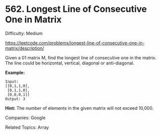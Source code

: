 # 562. Longest Line of Consecutive One in Matrix

Difficulty: Medium

https://leetcode.com/problems/longest-line-of-consecutive-one-in-matrix/description/

Given a 01 matrix M, find the longest line of consecutive one in the matrix. The line could be horizontal, vertical, diagonal or anti-diagonal.

**Example:**
```
Input:
[[0,1,1,0],
 [0,1,1,0],
 [0,0,0,1]]
Output: 3
```
**Hint:** The number of elements in the given matrix will not exceed 10,000.

Companies: Google

Related Topics: Array
